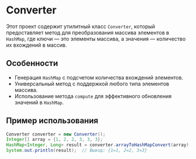 # Converter

Этот проект содержит утилитный класс `Converter`, который предоставляет метод для преобразования массива элементов в `HashMap`, где ключи — это элементы массива, а значения — количество их вхождений в массив.

## Особенности

- Генерация `HashMap` с подсчетом количества вхождений элементов.
- Универсальный метод с поддержкой любого типа элементов массива.
- Использование метода `compute` для эффективного обновления значений в `HashMap`.

## Пример использования

```java
Converter converter = new Converter();
Integer[] array = {1, 2, 2, 3, 3, 3};
HashMap<Integer, Long> result = converter.arrayToHashMapConvert(array);
System.out.println(result);  // Вывод: {1=1, 2=2, 3=3}
